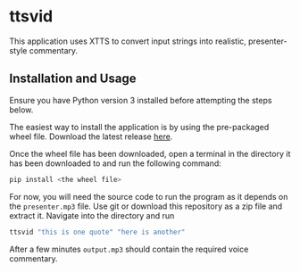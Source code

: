 # ttsvid

This application uses XTTS to convert input strings into realistic, presenter-style commentary.

## Installation and Usage

Ensure you have Python version 3 installed before attempting the steps below.

The easiest way to install the application is by using the pre-packaged wheel file. Download the latest release [here](https://github.com/mrjoe3012/ttsvid/releases/download/v1.0/ttsvid-1.0-py3-none-any.whl).

Once the wheel file has been downloaded, open a terminal in the directory it has been downloaded to and run the following command:

```bash
pip install <the wheel file>
```

For now, you will need the source code to run the program as it depends on the `presenter.mp3` file. Use git or download this repository as a zip file and extract it. Navigate into the directory and run 

```bash
ttsvid "this is one quote" "here is another"
```

After a few minutes `output.mp3` should contain the required voice commentary.
